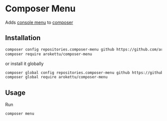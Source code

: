 # Composer Menu

Adds [console menu] to [composer]

[console menu]: https://packagist.org/packages/arokettu/console-menu
[Composer]: https://getcomposer.org

## Installation

```bash
composer config repositories.composer-menu github https://github.com/arokettu/composer-menu
composer require arokettu/composer-menu
```

or install it globally

```bash
composer global config repositories.composer-menu github https://github.com/arokettu/composer-menu
composer global require arokettu/composer-menu
```

## Usage

Run

```bash
composer menu
```
